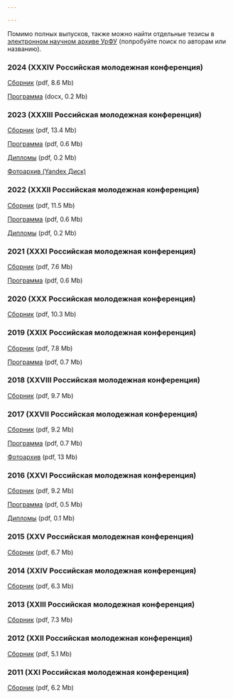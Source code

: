 ```yaml
---

---
```

Помимо полных выпусков, также можно найти отдельные тезисы в [электронном научном архиве УрФУ](https://elar.urfu.ru/) (попробуйте поиск по авторам или названию).

### 2024 (XXXIV Российская молодежная конференция)

[Сборник](https://elar.urfu.ru/bitstream/10995/139321/1/978-5-7996-3916-7_2024.pdf) (pdf, 8.6 Mb)

[Программа](https://github.com/conferenceusu/conferenceusu.github.io/raw/master/src/components/%D0%9F%D1%80%D0%BE%D0%B3%D1%80%D0%B0%D0%BC%D0%BC%D0%B0%20XXXIV.docx) (docx, 0.2 Mb)

### 2023 (XXXIII Российская молодежная конференция)

[Сборник](https://elar.urfu.ru/bitstream/10995/124839/1/978-5-7996-3703-3_2023.pdf) (pdf, 13.4 Mb)

[Программа](https://insma.urfu.ru/fileadmin/user_upload/site_32133/IENiM/chem_ruten/2023/Prog-2023.pdf) (pdf, 0.6 Mb)

[Дипломы](https://insma.urfu.ru/fileadmin/user_upload/site_32133/IENiM/chem_ruten/2023/diplomas-2023.pdf) (pdf, 0.2 Mb)

[Фотоархив (Yandex Диск)](https://disk.yandex.com/d/CWDhbdoyLLqSXg)

### 2022 (XXXII Российская молодежная конференция)

[Сборник](https://insma.urfu.ru/fileadmin/user_upload/site_32133/IENiM/chem_ruten/2022/Abstracts-2022.pdf) (pdf, 11.5 Mb)

[Программа](https://insma.urfu.ru/fileadmin/user_upload/site_32133/IENiM/chem_ruten/2022/Prog-2022.pdf) (pdf, 0.6 Mb)

[Дипломы](https://insma.urfu.ru/fileadmin/user_upload/site_32133/IENiM/chem_ruten/2022/winners-2022.pdf) (pdf, 0.2 Mb)

### 2021 (XXXI Российская молодежная конференция)

[Сборник](https://insma.urfu.ru/fileadmin/user_upload/site_32133/IENiM/chem_ruten/2021/Abstracts-2021.pdf) (pdf, 7.6 Mb)

[Программа](https://insma.urfu.ru/fileadmin/user_upload/site_32133/IENiM/chem_ruten/2021/Prog-2021.pdf) (pdf, 0.6 Mb)

### 2020 (XXX Российская молодежная конференция)

[Сборник](https://insma.urfu.ru/fileadmin/user_upload/site_32133/IENiM/chem_ruten/2020/Abstracts-2020.pdf) (pdf, 10.3 Mb)

### 2019 (XXIX Российская молодежная конференция)

[Сборник](https://insma.urfu.ru/fileadmin/user_upload/site_32133/IENiM/chem_ruten/2019/Abstracts-2019.pdf) (pdf, 7.8 Mb)

[Программа](https://insma.urfu.ru/fileadmin/user_upload/site_32133/IENiM/chem_ruten/2019/Prog-2019.pdf) (pdf, 0.7 Mb)

### 2018 (XXVIII Российская молодежная конференция)

[Сборник](https://insma.urfu.ru/fileadmin/user_upload/site_32133/IENiM/chem_ruten/2018/Abstracts-2018.pdf) (pdf, 9.7 Mb)

### 2017 (XXVII Российская молодежная конференция)

[Сборник](https://insma.urfu.ru/fileadmin/user_upload/site_32133/IENiM/chem_ruten/2017/Abstracts-2017.pdf) (pdf, 9.2 Mb)

[Программа](https://insma.urfu.ru/fileadmin/user_upload/site_32133/IENiM/chem_ruten/2017/Program_conf_2017.pdf) (pdf, 0.7 Mb)

[Фотоархив](https://insma.urfu.ru/fileadmin/user_upload/site_32133/IENiM/chem_ruten/2017/Ruten_2017ph.pdf) (pdf, 13 Mb)

### 2016 (XXVI Российская молодежная конференция)

[Сборник](https://insma.urfu.ru/fileadmin/user_upload/site_32133/IENiM/chem_ruten/2016/Abstracts-2016.pdf) (pdf, 9.2 Mb)

[Программа](https://insma.urfu.ru/fileadmin/user_upload/site_32133/IENiM/chem_ruten/2016/Ruten_XXVI_program.pdf) (pdf, 0.5 Mb)

[Дипломы](https://insma.urfu.ru/fileadmin/user_upload/site_32133/IENiM/chem_ruten/2016/Ru_2016_diploma.pdf) (pdf, 0.1 Mb)

### 2015 (XXV Российская молодежная конференция)

[Сборник](https://insma.urfu.ru/fileadmin/user_upload/site_32133/IENiM/chem_ruten/2015/Book_of_Abstracts_XXV.pdf) (pdf, 6.7 Mb)

### 2014 (XXIV Российская молодежная конференция)

[Сборник](https://insma.urfu.ru/fileadmin/user_upload/site_32133/IENiM/chem_ruten/2014/Abstracts-2014.pdf) (pdf, 6.3 Mb)

### 2013 (XXIII Российская молодежная конференция)

[Сборник](https://insma.urfu.ru/fileadmin/user_upload/site_32133/IENiM/chem_ruten/2013/Abstracts-2013.pdf) (pdf, 7.3 Mb)

### 2012 (XXII Российская молодежная конференция)

[Сборник](https://insma.urfu.ru/fileadmin/user_upload/site_32133/IENiM/chem_ruten/2012/Abstracts-2012.pdf) (pdf, 5.1 Mb)

### 2011 (XXI Российская молодежная конференция)

[Сборник](https://insma.urfu.ru/fileadmin/user_upload/site_32133/IENiM/chem_ruten/2011/Abstracts-2011.pdf) (pdf, 6.2 Mb)